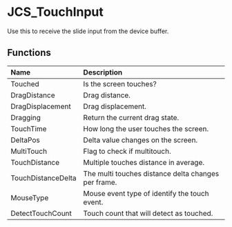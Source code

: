 # JCS_TouchInput

Use this to receive the slide input from the device buffer.

## Functions

| Name               | Description                                         |
|:-------------------|:----------------------------------------------------|
| Touched            | Is the screen touches?                              |
| DragDistance       | Drag distance.                                      |
| DragDisplacement   | Drag displacement.                                  |
| Dragging           | Return the current drag state.                      |
| TouchTime          | How long the user touches the screen.               |
| DeltaPos           | Delta value changes on the screen.                  |
| MultiTouch         | Flag to check if multitouch.                        |
| TouchDistance      | Multiple touches distance in average.               |
| TouchDistanceDelta | The multi touches distance delta changes per frame. |
| MouseType          | Mouse event type of identify the touch event.       |
| DetectTouchCount   | Touch count that will detect as touched.            |
